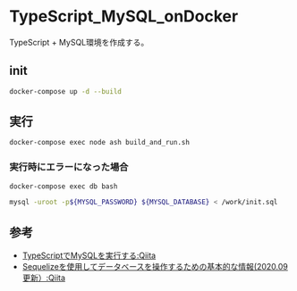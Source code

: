 # TypeScript_MySQL_onDocker

TypeScript + MySQL環境を作成する。

## init

``` sh
docker-compose up -d --build
```

## 実行

``` sh
docker-compose exec node ash build_and_run.sh
```

### 実行時にエラーになった場合

``` sh
docker-compose exec db bash
```

``` sh
mysql -uroot -p${MYSQL_PASSWORD} ${MYSQL_DATABASE} < /work/init.sql
```

## 参考

- [TypeScriptでMySQLを実行する:Qiita](https://qiita.com/ucan-lab/items/36f67633bc6e8b4229dc#tsc-init)
- [Sequelizeを使用してデータベースを操作するための基本的な情報(2020.09更新）:Qiita](https://qiita.com/mima_ita/items/014dcb42872f3a10855b)